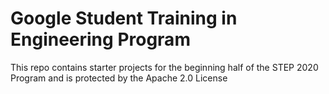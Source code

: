 # Google Student Training in Engineering Program

This repo contains starter projects for the beginning half of the STEP 2020 Program and is protected by
the Apache 2.0 License
